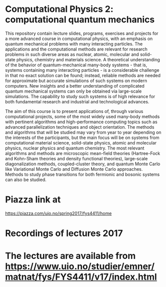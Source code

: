 # Computational Physics 2: computational quantum mechanics
This repository contain lecture slides, programs, exercises and projects for a more advanced course in computational physics, with an 
emphasis on quantum mechanical problems with many interacting particles. The applications and the computational methods are relevant for research problems in such diverse areas as nuclear, atomic, molecular and solid-state physics, chemistry and materials science.
A theoretical understanding of the behavior of quantum-mechanical many-body systems - that is, systems containing many interacting particles - is a considerable challenge in that no exact solution can be found; instead, reliable methods are needed for approximate but accurate simulations of such systems on modern computers. New insights and a better understanding of complicated quantum mechanical systems can only be obtained via large-scale simulations. The capability to study such systems is of high relevance for both fundamental research and industrial and technological advances.

The aim of this course is to present applications of, through various computational projects, some of the most widely used many-body methods with pertinent algorithms and high-performance computing topics such as advanced parallelization techniques and object orientation.
The methods and algorithms that will be studied may vary from year to year depending on the interests of the participants, but the main focus will be on systems from computational material science, solid-state physics, atomic and molecular physics, nuclear physics and quantum chemistry. The most relevant algorithms and methods are microscopic mean-field theories (Hartree-Fock and Kohn-Sham theories and density functional theories), large-scale diagonalization methods, coupled-cluster theory, and quantum Monte Carlo like Variational Monte Carlo and Diffusion Monte Carlo approaches. Methods to study phase transitions for both fermionic and bosonic systems can also be studied.
# Piazza link at 
  https://piazza.com/uio.no/spring2017/fys4411/home

# Recordings of lectures  2017
  # The lectures are available from https://www.uio.no/studier/emner/matnat/fys/FYS4411/v17/index.html
